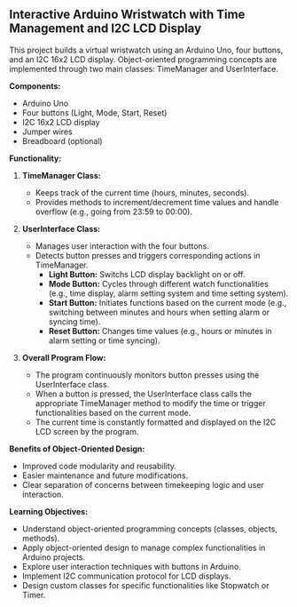## Interactive Arduino Wristwatch with Time Management and I2C LCD Display

This project builds a virtual wristwatch using an Arduino Uno, four buttons, and an I2C 16x2 LCD display.
Object-oriented programming concepts are implemented through two main classes: TimeManager and UserInterface.

**Components:**

* Arduino Uno
* Four buttons (Light, Mode, Start, Reset)
* I2C 16x2 LCD display
* Jumper wires
* Breadboard (optional)

**Functionality:**

1. **TimeManager Class:**
    * Keeps track of the current time (hours, minutes, seconds).
    * Provides methods to increment/decrement time values and handle overflow (e.g., going from 23:59 to 00:00).

2. **UserInterface Class:**
    * Manages user interaction with the four buttons.
    * Detects button presses and triggers corresponding actions in TimeManager.
        * **Light Button:** Switchs LCD display backlight on or off.
        * **Mode Button:** Cycles through different watch functionalities (e.g., time display, alarm setting system and time setting system).
        * **Start Button:** Initiates functions based on the current mode (e.g., switching between minutes and hours when setting alarm or syncing time).
        * **Reset Button:** Changes time values (e.g., hours or minutes in alarm setting or time syncing).

3. **Overall Program Flow:**
    * The program continuously monitors button presses using the UserInterface class.
    * When a button is pressed, the UserInterface class calls the appropriate TimeManager method to modify the time or trigger functionalities based on the current mode.
    * The current time is constantly formatted and displayed on the I2C LCD screen by the program.

**Benefits of Object-Oriented Design:**

* Improved code modularity and reusability.
* Easier maintenance and future modifications.
* Clear separation of concerns between timekeeping logic and user interaction.

**Learning Objectives:**

* Understand object-oriented programming concepts (classes, objects, methods).
* Apply object-oriented design to manage complex functionalities in Arduino projects.
* Explore user interaction techniques with buttons in Arduino.
* Implement I2C communication protocol for LCD displays.
* Design custom classes for specific functionalities like Stopwatch or Timer.
